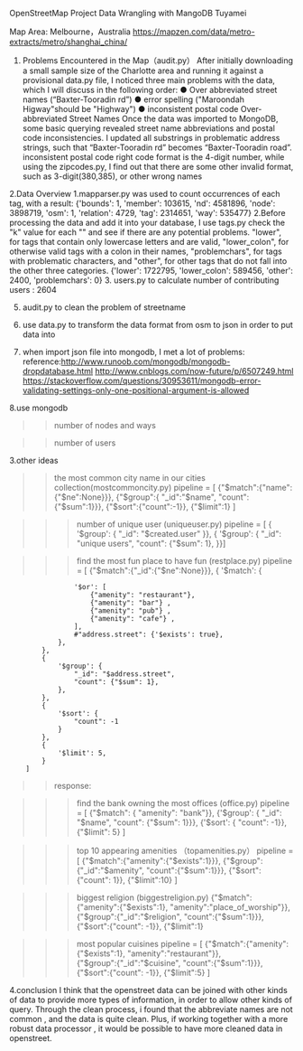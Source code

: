 OpenStreetMap Project Data Wrangling with MangoDB
Tuyamei 

Map Area: Melbourne，Australia
https://mapzen.com/data/metro-extracts/metro/shanghai_china/  

1. Problems Encountered in the Map（audit.py）
After initially downloading a small sample size of the Charlotte area and running it against a provisional data.py file, I noticed three main problems with the data, which I will discuss in the following order:
  ●  Over ­abbreviated street names (“Baxter-Tooradin rd”)
  ● error spelling ("Maroondah Higway"should be "Highway")
  ● inconsistent postal code 
Over‐abbreviated Street Names
Once the data was imported to MongoDB, some basic querying revealed street name abbreviations and postal code inconsistencies. I updated all substrings in problematic address strings, such that “Baxter-Tooradin rd” becomes “Baxter-Tooradin road”.
inconsistent postal code 
right code format is the 4-digit number, while using the zipcodes.py, I find out that there are some other invalid format, such as 3-digit(380,385), or other wrong names 

2.Data Overview
1.mapparser.py was used to count occurrences of each tag, with a result:
{'bounds': 1,
 'member': 103615,
 'nd': 4581896,
 'node': 3898719,
 'osm': 1,
 'relation': 4729,
 'tag': 2314651,
 'way': 535477}
2.Before  processing the data and add it into your database, I use tags.py check the "k" value for each "<tag>" and see if there are any potential problems.
 "lower", for tags that contain only lowercase letters and are valid,
  "lower_colon", for otherwise valid tags with a colon in their names,
  "problemchars", for tags with problematic characters, and
  "other", for other tags that do not fall into the other three categories.
{'lower': 1722795, 'lower_colon': 589456, 'other': 2400, 'problemchars': 0}
3. users.py to calculate number of contributing users :
2604

5. audit.py to clean the problem of streetname  
6. use data.py to transform the data format from osm to json in order to put data into 

7. when import json file into mongodb, I met a lot of problems:
reference:http://www.runoob.com/mongodb/mongodb-dropdatabase.html
http://www.cnblogs.com/now-future/p/6507249.html
https://stackoverflow.com/questions/30953611/mongodb-error-validating-settings-only-one-positional-argument-is-allowed

8.use mongodb 
>>number of nodes and ways 

>>number of users 



3.other ideas 
>>the most common city name in our cities collection(mostcommoncity.py)
pipeline = [
            {"$match":{"name":{"$ne":None}}},
            {"$group":{
                    "_id":"$name",
                    "count":{"$sum":1}}},
            {"$sort":{"count":-1}},
            {"$limit":1}
            ]



>>>number of unique user (uniqueuser.py)
pipeline = [
        {
        '$group': {
            "_id": "$created.user"
        }},
        {
        '$group': {
            "_id": "unique users",
            "count": {"$sum": 1},
        }}]




>>>find the most fun place to have fun  (restplace.py)
pipeline = [
                {"$match":{"_id":{"$ne":None}}},
                {
                '$match': {

                    '$or': [
                        {"amenity": "restaurant"},
                        {"amenity": "bar"} ,
                        {"amenity": "pub"} ,
                        {"amenity": "cafe"} ,
                    ],
                    #"address.street": {'$exists': true},
                },
            },
            {
                '$group': {
                    "_id": "$address.street",
                    "count": {"$sum": 1},
                },
            },
            {
                '$sort': {
                    "count": -1
                }
            },
            {
                '$limit': 5,
            }
        ]
>>response:



>>>find the bank owning the most offices (office.py)
pipeline = [
                {"$match": {
                    "amenity": "bank"}},
                {'$group': {
                    "_id": "$name",
                    "count": {"$sum": 1}}},
                {'$sort': {
                    "count": -1}},
                {"$limit": 5}
        ]

>>>top 10 appearing amenities （topamenities.py）
pipeline = [
                {"$match":{"amenity":{"$exists":1}}}, 
                {"$group":{"_id":"$amenity",
                            "count":{"$sum":1}}}, 
                {"$sort":{"count": 1}}, 
                {"$limit":10}
                ]

>>>biggest religion (biggestreligion.py)
{"$match":{"amenity":{"$exists":1},
                          "amenity":"place_of_worship"}},
                {"$group":{"_id":"$religion", 
                        "count":{"$sum":1}}}, 
                {"$sort":{"count": -1}}, 
                {"$limit":1}

>>>most popular cuisines 
pipeline = [
                {"$match":{"amenity":{"$exists":1}, 
                        "amenity":"restaurant"}},   
                {"$group":{"_id":"$cuisine", 
                "count":{"$sum":1}}}, 
                {"$sort":{"count": -1}}, 
                {"$limit":5}
                ]

4.conclusion 
I think that the openstreet data can be joined with other kinds of data to provide more types of information, in order to allow other kinds of query.
Through the clean process, i found that the abbreviate names are not common , and the data is quite clean. Plus, if working together with a more robust data processor , it would be possible to have more cleaned data in openstreet. 
